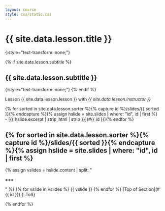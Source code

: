```yaml
---
layout: course
style: css/static.css
---
```


# {{ site.data.lesson.title }}
{:style="text-transform: none;"}

{% if site.data.lesson.subtitle %}
## {{ site.data.lesson.subtitle }}
{:style="text-transform: none;"}
{% endif %}

Lesson {{ site.data.lesson.lesson }} with *{{ site.data.lesson.instructor }}*

<nav id="ToC" markdown="1">
{% for sorted in site.data.lesson.sorter %}{% capture id %}/slides/{{ sorted }}{% endcapture %}{% assign hslide = site.slides | where: "id", id | first %}
- [{{ hslide.excerpt | strip_html | strip }}](#{{ id }}){% endfor %}
</nav>

{% for sorted in site.data.lesson.sorter %}{% capture id %}/slides/{{ sorted }}{% endcapture %}{% assign hslide = site.slides | where: "id", id | first %}
---
<a name="{{ id }}"></a>
{% assign vslides = hslide.content | split: "<p>===</p>" %}
{% for vslide in vslides %}
{{ vslide }}
{% endfor %}
[Top of Section](#{{ id }})
{:.ToS}

{% endfor %}
